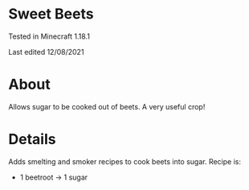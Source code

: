 # Sweet Beets

Tested in Minecraft 1.18.1

Last edited 12/08/2021

# About

Allows sugar to be cooked out of beets.  A very useful crop!

# Details

Adds smelting and smoker recipes to cook beets into sugar.  Recipe is:

 - 1 beetroot -> 1 sugar
